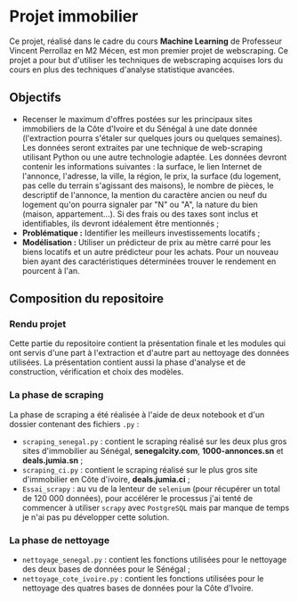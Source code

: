 # Projet immobilier

Ce projet, réalisé dans le cadre du cours **Machine Learning** de Professeur Vincent Perrollaz en M2 Mécen, est mon premier projet de webscraping. Ce projet a pour but d'utiliser les techniques de webscraping acquises lors du cours en plus des techniques d'analyse statistique avancées.

## Objectifs

* Recenser le maximum d'offres postées sur les principaux sites immobiliers de la Côte d'Ivoire et du Sénégal à une date donnée (l'extraction pourra s'étaler sur quelques jours ou quelques semaines). Les données seront extraites par une technique de web-scraping utilisant Python ou une autre technologie adaptée. Les données devront contenir les informations suivantes : la surface, le lien Internet de l'annonce, l'adresse, la ville, la région, le prix, la surface (du logement, pas celle du terrain s'agissant des maisons), le nombre de pièces, le descriptif de l'annonce, la mention du caractère ancien ou neuf du logement qu'on pourra signaler par "N" ou "A", la nature du bien (maison, appartement...). Si des frais ou des taxes sont inclus et identifiables, ils devront idéalement être mentionnés ;
* **Problématique :** Identifier les meilleurs investissements locatifs ;
* **Modélisation :** Utiliser un prédicteur de prix au mètre carré pour les biens locatifs et un autre prédicteur pour les achats. Pour un nouveau bien ayant des caractéristiques déterminées trouver le rendement en pourcent à l'an.

## Composition du repositoire

### Rendu projet

Cette partie du repositoire contient la présentation finale et les modules qui ont servis d'une part à l'extraction et d'autre part au nettoyage des données utilisées. La présentation contient aussi la phase d'analyse et de construction, vérification et choix des modèles.

### La phase de scraping

La phase de scraping a été réalisée à l'aide de deux notebook et d'un dossier contenant des fichiers `.py` :

* `scraping_senegal.py` : contient le scraping réalisé sur les deux plus gros sites d'immobilier au Sénégal, **senegalcity.com**, **1000-annonces.sn** et **deals.jumia.sn** ;
* `scraping_ci.py` : contient le scraping réalisé sur le plus gros site d'immobilier en Côte d'ivoire, **deals.jumia.ci** ;
* `Essai_scrapy` : au vu de la lenteur de `selenium` (pour récupérer un total de 120 000 données), pour accélérer le processus j'ai tenté de commencer à utiliser `scrapy` avec `PostgreSQL` mais par manque de temps je n'ai pas pu développer cette solution.

### La phase de nettoyage

* `nettoyage_senegal.py` : contient les fonctions utilisées pour le nettoyage des deux bases de données pour le Sénégal ;
* `nettoyage_cote_ivoire.py` : contient les fonctions utilisées pour le nettoyage des quatres bases de données pour la Côte d'Ivoire.


